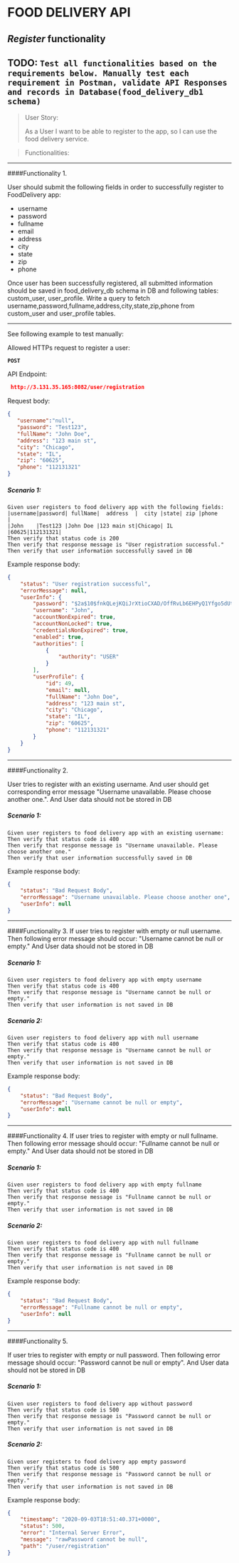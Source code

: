 # FOOD DELIVERY API 
## _Register_ functionality 

**TODO:**
`Test all functionalities based on the requirements below.
 Manually test each requirement in Postman, validate API Responses and records in Database(food_delivery_db1 schema)
`
---

> User Story:
> 
> As a User I want to be able to register to the app, so I can use the food delivery service.

>Functionalities:
>
-------
####Functionality 1. 

User should submit the following fields in order to successfully register to FoodDelivery app:
 - username
 - password
 - fullname
 - email
 - address
 - city
 - state
 - zip
 - phone
 
 Once user has been successfully registered, all submitted information should be saved in food_delivery_db schema in DB and 
 following tables: custom_user, user_profile. Write a query to fetch username,password,fullname,address,city,state,zip,phone from custom_user and user_profile tables.
 
 -----------
 
 See following example to test manually:
 
 Allowed HTTPs request to register a user:
  
  **`POST`**
 
 API Endpoint: 
 ```json
  http://3.131.35.165:8082/user/registration
 ```
 Request body:
 ```json
{
	"username":"null",
	"password": "Test123",
	"fullName": "John Doe",
	"address": "123 main st",
	"city": "Chicago",
	"state": "IL",
	"zip": "60625",
	"phone": "112131321"
}
```
##### Scenario 1:
```gherkin
Given user registers to food delivery app with the following fields:
|username|password| fullName|  address  |  city |state| zip |phone    |
|John    |Test123 |John Doe |123 main st|Chicago| IL  |60625|112131321|
Then verify that status code is 200
Then verify that response message is "User registration successful."
Then verify that user information successfully saved in DB
```
Example response body: 
```json
{
    "status": "User registration successful",
    "errorMessage": null,
    "userInfo": {
        "password": "$2a$10$fnkQLejKQiJrXtioCXAD/OffRvLb6EHPyQ1Yfgo5dUtfFVvf6h9HG",
        "username": "John",
        "accountNonExpired": true,
        "accountNonLocked": true,
        "credentialsNonExpired": true,
        "enabled": true,
        "authorities": [
            {
                "authority": "USER"
            }
        ],
        "userProfile": {
            "id": 49,
            "email": null,
            "fullName": "John Doe",
            "address": "123 main st",
            "city": "Chicago",
            "state": "IL",
            "zip": "60625",
            "phone": "112131321"
        }
    }
}
```
-------
####Functionality 2. 

User tries to register with an existing username.
And user should get corresponding error message "Username unavailable. Please choose another one.".
And User data should not be stored in DB

##### Scenario 1:
```gherkin
Given user registers to food delivery app with an existing username:
Then verify that status code is 400
Then verify that response message is "Username unavailable. Please choose another one."
Then verify that user information successfully saved in DB
```
Example response body: 
```json
{
    "status": "Bad Request Body",
    "errorMessage": "Username unavailable. Please choose another one",
    "userInfo": null
}
```
------
####Functionality 3. 
If user tries to register with empty or null username.
Then following error message should occur: "Username cannot be null or empty."
And User data should not be stored in DB

##### Scenario 1:
```gherkin
Given user registers to food delivery app with empty username
Then verify that status code is 400
Then verify that response message is "Username cannot be null or empty."
Then verify that user information is not saved in DB
```

##### Scenario 2:
```gherkin
Given user registers to food delivery app with null username
Then verify that status code is 400
Then verify that response message is "Username cannot be null or empty."
Then verify that user information is not saved in DB
```

Example response body: 
```json
{
    "status": "Bad Request Body",
    "errorMessage": "Username cannot be null or empty",
    "userInfo": null
}
```
------
####Functionality 4. 
If user tries to register with empty or null fullname.
Then following error message should occur: "Fullname cannot be null or empty."
And User data should not be stored in DB

##### Scenario 1:
```gherkin
Given user registers to food delivery app with empty fullname
Then verify that status code is 400
Then verify that response message is "Fullname cannot be null or empty."
Then verify that user information is not saved in DB
```

##### Scenario 2:
```gherkin
Given user registers to food delivery app with null fullname
Then verify that status code is 400
Then verify that response message is "Fullname cannot be null or empty."
Then verify that user information is not saved in DB
```

Example response body: 
```json
{
    "status": "Bad Request Body",
    "errorMessage": "Fullname cannot be null or empty",
    "userInfo": null
}
```
-------

####Functionality 5. 

If user tries to register with empty or null password.
Then following error message should occur: "Password cannot be null or empty".
And User data should not be stored in DB

##### Scenario 1:
```gherkin
Given user registers to food delivery app without password
Then verify that status code is 500
Then verify that response message is "Password cannot be null or empty."
Then verify that user information is not saved in DB

```
##### Scenario 2:
```gherkin
Given user registers to food delivery app empty password
Then verify that status code is 500
Then verify that response message is "Password cannot be null or empty."
Then verify that user information is not saved in DB

```
Example response body: 
```json
{
    "timestamp": "2020-09-03T18:51:40.371+0000",
    "status": 500,
    "error": "Internal Server Error",
    "message": "rawPassword cannot be null",
    "path": "/user/registration"
}
```
